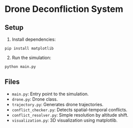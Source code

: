 
# Drone Deconfliction System

## Setup
1. Install dependencies:
```
pip install matplotlib
```

2. Run the simulation:
```
python main.py
```

## Files
- `main.py`: Entry point to the simulation.
- `drone.py`: Drone class.
- `trajectory.py`: Generates drone trajectories.
- `conflict_checker.py`: Detects spatial-temporal conflicts.
- `conflict_resolver.py`: Simple resolution by altitude shift.
- `visualization.py`: 3D visualization using matplotlib.

